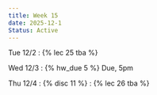 ```yaml
---
title: Week 15
date: 2025-12-1
Status: Active
---
```


Tue 12/2
: {% lec 25 tba %}

Wed 12/3
: {% hw_due 5 %} Due, 5pm

Thu 12/4
: {% disc 11 %} 
: {% lec 26 tba %}
